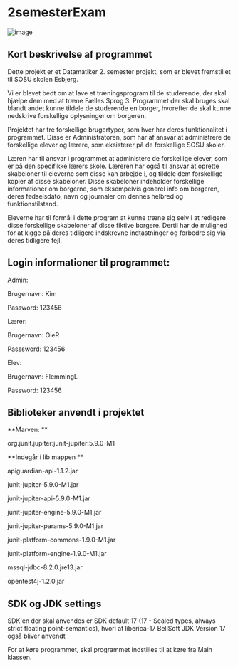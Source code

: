 # 2semesterExam 

![image](https://user-images.githubusercontent.com/71692396/170975951-91da0af9-0577-42a3-9fda-a74ace511ccb.png)


## Kort beskrivelse af programmet
Dette projekt er et Datamatiker 2. semester projekt, som er blevet fremstillet til SOSU skolen Esbjerg.

Vi er blevet bedt om at lave et træningsprogram til de studerende, der skal hjælpe dem med at træne Fælles Sprog 3. Programmet der skal bruges skal blandt andet kunne tildele de studerende en borger, hvorefter de skal kunne nedskrive forskellige oplysninger om borgeren. 

Projektet har tre forskellige brugertyper, som hver har deres funktionalitet i programmet. Disse er Administratoren, som har af ansvar at administrere de forskellige elever og lærere, som eksisterer på de forskellige SOSU skoler.

Læren har til ansvar i programmet at administere de forskellige elever, som er på den specifikke lærers skole. Læreren har også til ansvar at oprette skabeloner til eleverne som disse kan arbejde i, og tildele dem forskellige kopier af disse skabeloner. Disse skabeloner indeholder forskellige informationer om borgerne, som eksempelvis generel info om borgeren, deres fødselsdato, navn og journaler om dennes helbred og funktionstilstand.

Eleverne har til formål i dette program at kunne træne sig selv i at redigere disse forskellige skabeloner af disse fiktive borgere. Dertil har de mulighed for at kigge på deres tidligere indskrevne indtastninger og forbedre sig via deres tidligere fejl.


##  Login informationer til programmet:


Admin:

Brugernavn: Kim

Password: 123456

Lærer:

Brugernavn: OleR

Passsword: 123456

Elev:

Brugernavn: FlemmingL

Password: 123456

## Biblioteker anvendt i projektet
**Marven: 
**

org.junit.jupiter:junit-jupiter:5.9.0-M1

**Indegår i lib mappen 
**

apiguardian-api-1.1.2.jar

junit-jupiter-5.9.0-M1.jar

junit-jupiter-api-5.9.0-M1.jar

junit-jupiter-engine-5.9.0-M1.jar

junit-jupiter-params-5.9.0-M1.jar

junit-platform-commons-1.9.0-M1.jar

junit-platform-engine-1.9.0-M1.jar

mssql-jdbc-8.2.0.jre13.jar

opentest4j-1.2.0.jar

## SDK og JDK settings

SDK'en der skal anvendes er SDK default 17 (17 - Sealed types, always strict floating point-semantics), hvori at liberica-17 BellSoft JDK Version 17 også bliver anvendt

For at køre programmet, skal programmet indstilles til at køre fra Main klassen.
